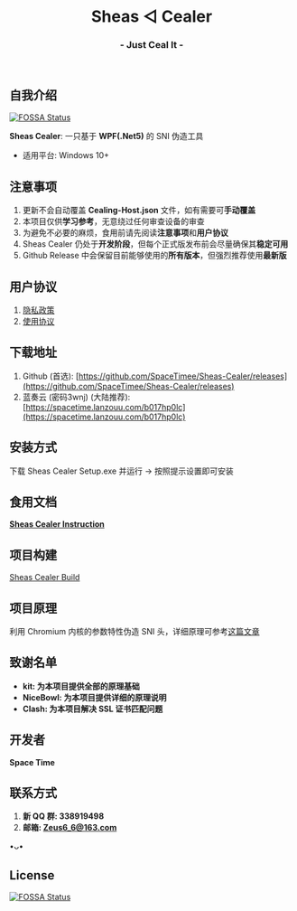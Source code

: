 <h1 align="center">Sheas ◁ Cealer</h1>
<h3 align="center">- Just Ceal It -</h3>

</br>

## 自我介绍
[![FOSSA Status](https://app.fossa.com/api/projects/git%2Bgithub.com%2FSpaceTimee%2FSheas-Cealer.svg?type=shield)](https://app.fossa.com/projects/git%2Bgithub.com%2FSpaceTimee%2FSheas-Cealer?ref=badge_shield)

**Sheas Cealer**: 一只基于 **WPF(.Net5)** 的 SNI 伪造工具

* 适用平台: Windows 10+

## 注意事项
1. 更新不会自动覆盖 **Cealing-Host.json** 文件，如有需要可**手动覆盖**
2. 本项目仅供**学习参考**，无意绕过任何审查设备的审查
3. 为避免不必要的麻烦，食用前请先阅读**注意事项**和**用户协议**
4. Sheas Cealer 仍处于**开发阶段**，但每个正式版发布前会尽量确保其**稳定可用**
5. Github Release 中会保留目前能够使用的**所有版本**，但强烈推荐使用**最新版**

## 用户协议
1. [隐私政策](https://thoughts.teambition.com/share/6264eda98adeb10041b92fda#title=Sheas_Cealer_隐私政策)
2. [使用协议](https://thoughts.teambition.com/share/6264edd78adeb10041b92fdb#title=Sheas_Cealer_使用协议)

## 下载地址
1. Github (首选): [https://github.com/SpaceTimee/Sheas-Cealer/releases](https://github.com/SpaceTimee/Sheas-Cealer/releases)
2. 蓝奏云 (密码3wnj) (大陆推荐): [https://spacetime.lanzouu.com/b017hp0lc](https://spacetime.lanzouu.com/b017hp0lc)

## 安装方式
下载 Sheas Cealer Setup.exe 并运行 -> 按照提示设置即可安装

## 食用文档
**[Sheas Cealer Instruction](https://github.com/SpaceTimee/Sheas-Cealer/wiki/Sheas-Cealer-Instruction)**

## 项目构建
[Sheas Cealer Build](https://github.com/SpaceTimee/Sheas-Cealer/wiki/Sheas-Cealer-Build)

## 项目原理
利用 Chromium 内核的参数特性伪造 SNI 头，详细原理可参考[这篇文章](https://nicebowl.fun/24_8)

## 致谢名单
* **kit: 为本项目提供全部的原理基础**
* **NiceBowl: 为本项目提供详细的原理说明**
* **Clash: 为本项目解决 SSL 证书匹配问题**

## 开发者
**Space Time**

## 联系方式
1. **新 QQ 群: 338919498**
2. **邮箱: Zeus6_6@163.com**

•ᴗ•


## License
[![FOSSA Status](https://app.fossa.com/api/projects/git%2Bgithub.com%2FSpaceTimee%2FSheas-Cealer.svg?type=large)](https://app.fossa.com/projects/git%2Bgithub.com%2FSpaceTimee%2FSheas-Cealer?ref=badge_large)